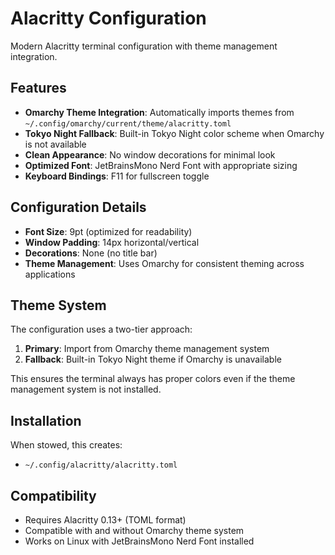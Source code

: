 # Alacritty Configuration

Modern Alacritty terminal configuration with theme management integration.

## Features

- **Omarchy Theme Integration**: Automatically imports themes from `~/.config/omarchy/current/theme/alacritty.toml`
- **Tokyo Night Fallback**: Built-in Tokyo Night color scheme when Omarchy is not available
- **Clean Appearance**: No window decorations for minimal look
- **Optimized Font**: JetBrainsMono Nerd Font with appropriate sizing
- **Keyboard Bindings**: F11 for fullscreen toggle

## Configuration Details

- **Font Size**: 9pt (optimized for readability)
- **Window Padding**: 14px horizontal/vertical
- **Decorations**: None (no title bar)
- **Theme Management**: Uses Omarchy for consistent theming across applications

## Theme System

The configuration uses a two-tier approach:

1. **Primary**: Import from Omarchy theme management system
2. **Fallback**: Built-in Tokyo Night theme if Omarchy is unavailable

This ensures the terminal always has proper colors even if the theme management system is not installed.

## Installation

When stowed, this creates:
- `~/.config/alacritty/alacritty.toml`

## Compatibility

- Requires Alacritty 0.13+ (TOML format)
- Compatible with and without Omarchy theme system
- Works on Linux with JetBrainsMono Nerd Font installed